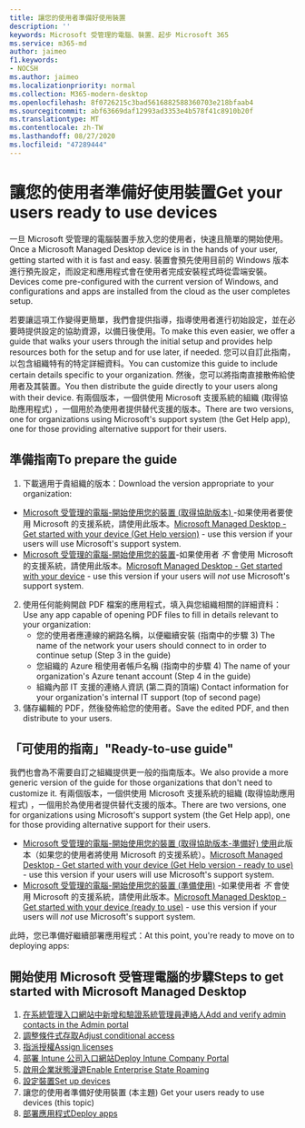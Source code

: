 ```yaml
---
title: 讓您的使用者準備好使用裝置
description: ''
keywords: Microsoft 受管理的電腦、裝置、起步 Microsoft 365
ms.service: m365-md
author: jaimeo
f1.keywords:
- NOCSH
ms.author: jaimeo
ms.localizationpriority: normal
ms.collection: M365-modern-desktop
ms.openlocfilehash: 8f0726215c3bad5616882588360703e218bfaab4
ms.sourcegitcommit: abf63669daf12993ad3353e4b578f41c8910b20f
ms.translationtype: MT
ms.contentlocale: zh-TW
ms.lasthandoff: 08/27/2020
ms.locfileid: "47289444"
---
```

# <a name="get-your-users-ready-to-use-devices"></a><span data-ttu-id="3ed4a-103">讓您的使用者準備好使用裝置</span><span class="sxs-lookup"><span data-stu-id="3ed4a-103">Get your users ready to use devices</span></span>

<span data-ttu-id="3ed4a-104">一旦 Microsoft 受管理的電腦裝置手放入您的使用者，快速且簡單的開始使用。</span><span class="sxs-lookup"><span data-stu-id="3ed4a-104">Once a Microsoft Managed Desktop device is in the hands of your user, getting started with it is fast and easy.</span></span> <span data-ttu-id="3ed4a-105">裝置會預先使用目前的 Windows 版本進行預先設定，而設定和應用程式會在使用者完成安裝程式時從雲端安裝。</span><span class="sxs-lookup"><span data-stu-id="3ed4a-105">Devices come pre-configured with the current version of Windows, and configurations and apps are installed from the cloud as the user completes setup.</span></span> 
 
<span data-ttu-id="3ed4a-106">若要讓這項工作變得更簡單，我們會提供指導，指導使用者進行初始設定，並在必要時提供設定的協助資源，以備日後使用。</span><span class="sxs-lookup"><span data-stu-id="3ed4a-106">To make this even easier, we offer a guide that walks your users through the initial setup and provides help resources both for the setup and for use later, if needed.</span></span> <span data-ttu-id="3ed4a-107">您可以自訂此指南，以包含組織特有的特定詳細資料。</span><span class="sxs-lookup"><span data-stu-id="3ed4a-107">You can customize this guide to include certain details specific to your organization.</span></span> <span data-ttu-id="3ed4a-108">然後，您可以將指南直接散佈給使用者及其裝置。</span><span class="sxs-lookup"><span data-stu-id="3ed4a-108">You then distribute the guide directly to your users along with their device.</span></span> <span data-ttu-id="3ed4a-109">有兩個版本，一個供使用 Microsoft 支援系統的組織 (取得協助應用程式) ，一個用於為使用者提供替代支援的版本。</span><span class="sxs-lookup"><span data-stu-id="3ed4a-109">There are two versions, one for organizations using Microsoft's support system (the Get Help app), one for those providing alternative support for their users.</span></span>

## <a name="to-prepare-the-guide"></a><span data-ttu-id="3ed4a-110">準備指南</span><span class="sxs-lookup"><span data-stu-id="3ed4a-110">To prepare the guide</span></span>

1. <span data-ttu-id="3ed4a-111">下載適用于貴組織的版本：</span><span class="sxs-lookup"><span data-stu-id="3ed4a-111">Download the version appropriate to your organization:</span></span>
- <span data-ttu-id="3ed4a-112">[Microsoft 受管理的電腦-開始使用您的裝置 (取得協助版本) ](https://github.com/MicrosoftDocs/microsoft-365-docs/raw/public/microsoft-365/managed-desktop/get-started/downloads/microsoft-managed-desktop-user-guide-help-custom-v3.pdf) -如果使用者要使用 Microsoft 的支援系統，請使用此版本。</span><span class="sxs-lookup"><span data-stu-id="3ed4a-112">[Microsoft Managed Desktop - Get started with your device (Get Help version)](https://github.com/MicrosoftDocs/microsoft-365-docs/raw/public/microsoft-365/managed-desktop/get-started/downloads/microsoft-managed-desktop-user-guide-help-custom-v3.pdf) - use this version if your users will use Microsoft's support system.</span></span>
- <span data-ttu-id="3ed4a-113">[Microsoft 受管理的電腦-開始使用您的裝置](https://github.com/MicrosoftDocs/microsoft-365-docs/raw/public/microsoft-365/managed-desktop/get-started/downloads/microsoft-managed-desktop-user-guide-no-help-custom-v2.pdf)-如果使用者 *不* 會使用 Microsoft 的支援系統，請使用此版本。</span><span class="sxs-lookup"><span data-stu-id="3ed4a-113">[Microsoft Managed Desktop - Get started with your device](https://github.com/MicrosoftDocs/microsoft-365-docs/raw/public/microsoft-365/managed-desktop/get-started/downloads/microsoft-managed-desktop-user-guide-no-help-custom-v2.pdf) - use this version if your users will *not* use Microsoft's support system.</span></span>
2. <span data-ttu-id="3ed4a-114">使用任何能夠開啟 PDF 檔案的應用程式，填入與您組織相關的詳細資料：</span><span class="sxs-lookup"><span data-stu-id="3ed4a-114">Use any app capable of opening PDF files to fill in details relevant to your organization:</span></span>
    - <span data-ttu-id="3ed4a-115">您的使用者應連線的網路名稱，以便繼續安裝 (指南中的步驟 3) </span><span class="sxs-lookup"><span data-stu-id="3ed4a-115">The name of the network your users should connect to in order to continue setup (Step 3 in the guide)</span></span>
    - <span data-ttu-id="3ed4a-116">您組織的 Azure 租使用者帳戶名稱 (指南中的步驟 4) </span><span class="sxs-lookup"><span data-stu-id="3ed4a-116">The name of your organization's Azure tenant account (Step 4 in the guide)</span></span>
    - <span data-ttu-id="3ed4a-117">組織內部 IT 支援的連絡人資訊 (第二頁的頂端) </span><span class="sxs-lookup"><span data-stu-id="3ed4a-117">Contact information for your organization's internal IT support (top of second page)</span></span>
3. <span data-ttu-id="3ed4a-118">儲存編輯的 PDF，然後發佈給您的使用者。</span><span class="sxs-lookup"><span data-stu-id="3ed4a-118">Save the edited PDF, and then distribute to your users.</span></span> 

## <a name="ready-to-use-guide"></a><span data-ttu-id="3ed4a-119">「可使用的指南」</span><span class="sxs-lookup"><span data-stu-id="3ed4a-119">"Ready-to-use guide"</span></span>

<span data-ttu-id="3ed4a-120">我們也會為不需要自訂之組織提供更一般的指南版本。</span><span class="sxs-lookup"><span data-stu-id="3ed4a-120">We also provide a more generic version of the guide for those organizations that don't need to customize it.</span></span> <span data-ttu-id="3ed4a-121">有兩個版本，一個供使用 Microsoft 支援系統的組織 (取得協助應用程式) ，一個用於為使用者提供替代支援的版本。</span><span class="sxs-lookup"><span data-stu-id="3ed4a-121">There are two versions, one for organizations using Microsoft's support system (the Get Help app), one for those providing alternative support for their users.</span></span> 

- <span data-ttu-id="3ed4a-122">[Microsoft 受管理的電腦-開始使用您的裝置 (取得協助版本-準備好) 使用](https://github.com/MicrosoftDocs/microsoft-365-docs/raw/public/microsoft-365/managed-desktop/get-started/downloads/microsoft-managed-desktop-user-guide-help-v3.pdf)此版本（如果您的使用者將使用 Microsoft 的支援系統）。</span><span class="sxs-lookup"><span data-stu-id="3ed4a-122">[Microsoft Managed Desktop - Get started with your device (Get Help version - ready to use)](https://github.com/MicrosoftDocs/microsoft-365-docs/raw/public/microsoft-365/managed-desktop/get-started/downloads/microsoft-managed-desktop-user-guide-help-v3.pdf) - use this version if your users will use Microsoft's support system.</span></span>
- <span data-ttu-id="3ed4a-123">[Microsoft 受管理的電腦-開始使用您的裝置 (準備使用)](https://github.com/MicrosoftDocs/microsoft-365-docs/raw/public/microsoft-365/managed-desktop/get-started/downloads/microsoft-managed-desktop-user-guide-no-help-v2.pdf) -如果使用者 *不* 會使用 Microsoft 的支援系統，請使用此版本。</span><span class="sxs-lookup"><span data-stu-id="3ed4a-123">[Microsoft Managed Desktop - Get started with your device (ready to use)](https://github.com/MicrosoftDocs/microsoft-365-docs/raw/public/microsoft-365/managed-desktop/get-started/downloads/microsoft-managed-desktop-user-guide-no-help-v2.pdf) - use this version if your users will *not* use Microsoft's support system.</span></span>

<span data-ttu-id="3ed4a-124">此時，您已準備好繼續部署應用程式：</span><span class="sxs-lookup"><span data-stu-id="3ed4a-124">At this point, you're ready to move on to deploying apps:</span></span>


## <a name="steps-to-get-started-with-microsoft-managed-desktop"></a><span data-ttu-id="3ed4a-125">開始使用 Microsoft 受管理電腦的步驟</span><span class="sxs-lookup"><span data-stu-id="3ed4a-125">Steps to get started with Microsoft Managed Desktop</span></span>

1. [<span data-ttu-id="3ed4a-126">在系統管理入口網站中新增和驗證系統管理員連絡人</span><span class="sxs-lookup"><span data-stu-id="3ed4a-126">Add and verify admin contacts in the Admin portal</span></span>](add-admin-contacts.md)
2. [<span data-ttu-id="3ed4a-127">調整條件式存取</span><span class="sxs-lookup"><span data-stu-id="3ed4a-127">Adjust conditional access</span></span>](conditional-access.md)
3. [<span data-ttu-id="3ed4a-128">指派授權</span><span class="sxs-lookup"><span data-stu-id="3ed4a-128">Assign licenses</span></span>](assign-licenses.md)
4. [<span data-ttu-id="3ed4a-129">部署 Intune 公司入口網站</span><span class="sxs-lookup"><span data-stu-id="3ed4a-129">Deploy Intune Company Portal</span></span>](company-portal.md)
5. [<span data-ttu-id="3ed4a-130">啟用企業狀態漫遊</span><span class="sxs-lookup"><span data-stu-id="3ed4a-130">Enable Enterprise State Roaming</span></span>](enterprise-state-roaming.md)
6. [<span data-ttu-id="3ed4a-131">設定裝置</span><span class="sxs-lookup"><span data-stu-id="3ed4a-131">Set up devices</span></span>](set-up-devices.md)
7. <span data-ttu-id="3ed4a-132">讓您的使用者準備好使用裝置 (本主題) </span><span class="sxs-lookup"><span data-stu-id="3ed4a-132">Get your users ready to use devices (this topic)</span></span>
8. [<span data-ttu-id="3ed4a-133">部署應用程式</span><span class="sxs-lookup"><span data-stu-id="3ed4a-133">Deploy apps</span></span>](deploy-apps.md)
